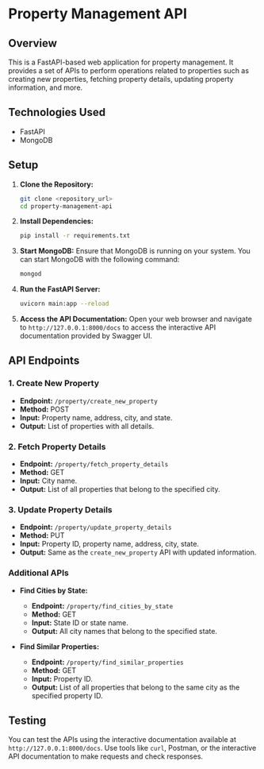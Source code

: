 # Property Management API

## Overview
This is a FastAPI-based web application for property management. It provides a set of APIs to perform operations related to properties such as creating new properties, fetching property details, updating property information, and more.

## Technologies Used
- FastAPI
- MongoDB

## Setup
1. **Clone the Repository:**
   ```sh
   git clone <repository_url>
   cd property-management-api
   ```

2. **Install Dependencies:**
   ```sh
   pip install -r requirements.txt
   ```

3. **Start MongoDB:**
   Ensure that MongoDB is running on your system. You can start MongoDB with the following command:
   ```sh
   mongod
   ```

4. **Run the FastAPI Server:**
   ```sh
   uvicorn main:app --reload
   ```

5. **Access the API Documentation:**
   Open your web browser and navigate to `http://127.0.0.1:8000/docs` to access the interactive API documentation provided by Swagger UI.

## API Endpoints

### 1. Create New Property
- **Endpoint:** `/property/create_new_property`
- **Method:** POST
- **Input:** Property name, address, city, and state.
- **Output:** List of properties with all details.

### 2. Fetch Property Details
- **Endpoint:** `/property/fetch_property_details`
- **Method:** GET
- **Input:** City name.
- **Output:** List of all properties that belong to the specified city.

### 3. Update Property Details
- **Endpoint:** `/property/update_property_details`
- **Method:** PUT
- **Input:** Property ID, property name, address, city, state.
- **Output:** Same as the `create_new_property` API with updated information.

### Additional APIs
- **Find Cities by State:**
  - **Endpoint:** `/property/find_cities_by_state`
  - **Method:** GET
  - **Input:** State ID or state name.
  - **Output:** All city names that belong to the specified state.

- **Find Similar Properties:**
  - **Endpoint:** `/property/find_similar_properties`
  - **Method:** GET
  - **Input:** Property ID.
  - **Output:** List of all properties that belong to the same city as the specified property ID.

## Testing
You can test the APIs using the interactive documentation available at `http://127.0.0.1:8000/docs`. Use tools like `curl`, Postman, or the interactive API documentation to make requests and check responses.
 
